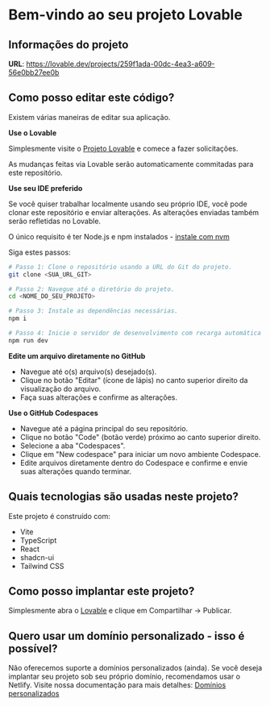 
# Bem-vindo ao seu projeto Lovable

## Informações do projeto

**URL**: https://lovable.dev/projects/259f1ada-00dc-4ea3-a609-56e0bb27ee0b

## Como posso editar este código?

Existem várias maneiras de editar sua aplicação.

**Use o Lovable**

Simplesmente visite o [Projeto Lovable](https://lovable.dev/projects/259f1ada-00dc-4ea3-a609-56e0bb27ee0b) e comece a fazer solicitações.

As mudanças feitas via Lovable serão automaticamente commitadas para este repositório.

**Use seu IDE preferido**

Se você quiser trabalhar localmente usando seu próprio IDE, você pode clonar este repositório e enviar alterações. As alterações enviadas também serão refletidas no Lovable.

O único requisito é ter Node.js e npm instalados - [instale com nvm](https://github.com/nvm-sh/nvm#installing-and-updating)

Siga estes passos:

```sh
# Passo 1: Clone o repositório usando a URL do Git do projeto.
git clone <SUA_URL_GIT>

# Passo 2: Navegue até o diretório do projeto.
cd <NOME_DO_SEU_PROJETO>

# Passo 3: Instale as dependências necessárias.
npm i

# Passo 4: Inicie o servidor de desenvolvimento com recarga automática e visualização instantânea.
npm run dev
```

**Edite um arquivo diretamente no GitHub**

- Navegue até o(s) arquivo(s) desejado(s).
- Clique no botão "Editar" (ícone de lápis) no canto superior direito da visualização do arquivo.
- Faça suas alterações e confirme as alterações.

**Use o GitHub Codespaces**

- Navegue até a página principal do seu repositório.
- Clique no botão "Code" (botão verde) próximo ao canto superior direito.
- Selecione a aba "Codespaces".
- Clique em "New codespace" para iniciar um novo ambiente Codespace.
- Edite arquivos diretamente dentro do Codespace e confirme e envie suas alterações quando terminar.

## Quais tecnologias são usadas neste projeto?

Este projeto é construído com:

- Vite
- TypeScript
- React
- shadcn-ui
- Tailwind CSS

## Como posso implantar este projeto?

Simplesmente abra o [Lovable](https://lovable.dev/projects/259f1ada-00dc-4ea3-a609-56e0bb27ee0b) e clique em Compartilhar -> Publicar.

## Quero usar um domínio personalizado - isso é possível?

Não oferecemos suporte a domínios personalizados (ainda). Se você deseja implantar seu projeto sob seu próprio domínio, recomendamos usar o Netlify. Visite nossa documentação para mais detalhes: [Domínios personalizados](https://docs.lovable.dev/tips-tricks/custom-domain/)
